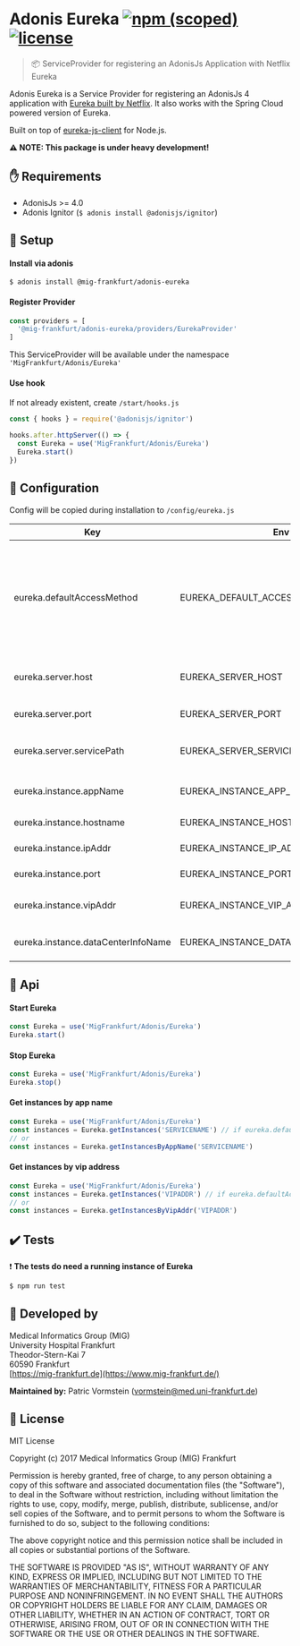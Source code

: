 # Adonis Eureka [![npm (scoped)](https://img.shields.io/npm/v/@mig-frankfurt/adonis-eureka.svg?style=flat-square)](https://www.npmjs.com/package/@mig-frankfurtadonis-eureka) [![license](https://img.shields.io/github/license/mashape/apistatus.svg?style=flat-square)](https://github.com/mig-frankfurt/adonis-eureka/blob/master/LICENSE.txt)

> :package: ServiceProvider for registering an AdonisJs Application with Netflix Eureka

Adonis Eureka is a Service Provider for registering an AdonisJs 4 application with [Eureka built by Netflix](https://github.com/Netflix/eureka). It also works with the Spring Cloud powered version of Eureka.

Built on top of [eureka-js-client](https://github.com/jquatier/eureka-js-client) for Node.js. 

**:warning: NOTE: This package is under heavy development!**

## :hand: Requirements
 - AdonisJs >= 4.0
 - Adonis Ignitor (```$ adonis install @adonisjs/ignitor```)
 
## :hammer: Setup

#### Install via adonis

```shell
$ adonis install @mig-frankfurt/adonis-eureka
```

#### Register Provider

```javascript
const providers = [
  '@mig-frankfurt/adonis-eureka/providers/EurekaProvider'
]
```

This ServiceProvider will be available under the namespace `'MigFrankfurt/Adonis/Eureka'`

#### Use hook

If not already existent, create `/start/hooks.js`

```js
const { hooks } = require('@adonisjs/ignitor')

hooks.after.httpServer(() => {
  const Eureka = use('MigFrankfurt/Adonis/Eureka')
  Eureka.start()
})
```

## :wrench: Configuration

Config will be copied during installation to `/config/eureka.js`

| Key | Env | Default | Description |
| --- | --- | --- | --- |
| eureka.defaultAccessMethod | EUREKA_DEFAULT_ACCESS_METHOD | 'byAppName' | Define the default access method for other instances. Possible: 'byAppName' or 'byVipAddr' |
|||||
| eureka.server.host | EUREKA_SERVER_HOST | 'localhost' | Hostname of the Eureka Server |
| eureka.server.port | EUREKA_SERVER_PORT | 8761 | Port of the Eureka Server  |
| eureka.server.servicePath | EUREKA_SERVER_SERVICE_PATH | '/eureka/apps/' | ServicePath of the Eureka Server|
|||||
| eureka.instance.appName | EUREKA_INSTANCE_APP_NAME | 'AdonisJs Instance' | Instance name shown in Eureka |
| eureka.instance.hostname | EUREKA_INSTANCE_HOSTNAME | 'localhost' | Hostname of the instance |
| eureka.instance.ipAddr | EUREKA_INSTANCE_IP_ADDRESS | ENV('HOST') | IP address of the instance |
| eureka.instance.port | EUREKA_INSTANCE_PORT | ENV('PORT') | Port of the instance |
| eureka.instance.vipAddr | EUREKA_INSTANCE_VIP_ADDRESSS | 'adonisjs.instance' | Vip address of the instance |
| eureka.instance.dataCenterInfoName | EUREKA_INSTANCE_DATACENTER_INFO_NAME | 'MyOwn' | Datacenter Info Name of the Instance |

## :satellite: Api

#### Start Eureka

```js
const Eureka = use('MigFrankfurt/Adonis/Eureka')
Eureka.start()
```

#### Stop Eureka

```js
const Eureka = use('MigFrankfurt/Adonis/Eureka')
Eureka.stop()
```

#### Get instances by app name

```js
const Eureka = use('MigFrankfurt/Adonis/Eureka')
const instances = Eureka.getInstances('SERVICENAME') // if eureka.defaultAccessMethod === 'byAppName'
// or
const instances = Eureka.getInstancesByAppName('SERVICENAME')
```

#### Get instances by vip address

```js
const Eureka = use('MigFrankfurt/Adonis/Eureka')
const instances = Eureka.getInstances('VIPADDR') // if eureka.defaultAccessMethod === 'byVipAddr'
// or
const instances = Eureka.getInstancesByVipAddr('VIPADDR')
```

## :heavy_check_mark: Tests

:exclamation: **The tests do need a running instance of Eureka**

```js
$ npm run test
```

## :hospital: Developed by

Medical Informatics Group (MIG)\
University Hospital Frankfurt\
Theodor-Stern-Kai 7\
60590 Frankfurt\
[https://mig-frankfurt.de](https://www.mig-frankfurt.de/)

**Maintained by:** Patric Vormstein (vormstein@med.uni-frankfurt.de)

## :page_with_curl: License

MIT License

Copyright (c) 2017 Medical Informatics Group (MIG) Frankfurt

Permission is hereby granted, free of charge, to any person obtaining a copy
of this software and associated documentation files (the "Software"), to deal
in the Software without restriction, including without limitation the rights
to use, copy, modify, merge, publish, distribute, sublicense, and/or sell
copies of the Software, and to permit persons to whom the Software is
furnished to do so, subject to the following conditions:

The above copyright notice and this permission notice shall be included in all
copies or substantial portions of the Software.

THE SOFTWARE IS PROVIDED "AS IS", WITHOUT WARRANTY OF ANY KIND, EXPRESS OR
IMPLIED, INCLUDING BUT NOT LIMITED TO THE WARRANTIES OF MERCHANTABILITY,
FITNESS FOR A PARTICULAR PURPOSE AND NONINFRINGEMENT. IN NO EVENT SHALL THE
AUTHORS OR COPYRIGHT HOLDERS BE LIABLE FOR ANY CLAIM, DAMAGES OR OTHER
LIABILITY, WHETHER IN AN ACTION OF CONTRACT, TORT OR OTHERWISE, ARISING FROM,
OUT OF OR IN CONNECTION WITH THE SOFTWARE OR THE USE OR OTHER DEALINGS IN THE
SOFTWARE.

